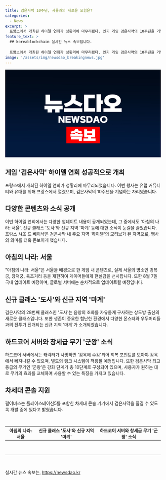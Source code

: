 ```yaml
---
title: 검은사막 10주년, 서울과의 새로운 모험은?
categories:
  - News
excerpt: >
  프랑스에서 개최된 하이델 연회가 성황리에 마무리됐다. 인기 게임 검은사막의 10주년을 기념하기 위한 행사로, 프랑스 샤또 드 베이냑은 게임 내 지역 하이델을 모티브로 삼아 행사가 열렸다. 이벤트는 유튜브와 네이버 치지직 등을 통해 중계되었고, 아침의 나라: 서울과 신규 클래스 도사 등의 업데이트 내용이 공개되었다. 또한 차세대 콘솔 버전 지원과 함께, 새로운 창세급 무기 군왕에 대한 소식도 전해졌다.
feature_text: >
  ## koreablockchain 실시간 뉴스 속보입니다.

  프랑스에서 개최된 하이델 연회가 성황리에 마무리됐다. 인기 게임 검은사막의 10주년을 기념하기 위한 행사로, 프랑스 샤또 드 베이냑은 게임 내 지역 하이델을 모티브로 삼아 행사가 열렸다. 이벤트는 유튜브와 네이버 치지직 등을 통해 중계되었고, 아침의 나라: 서울과 신규 클래스 도사 등의 업데이트 내용이 공개되었다. 또한 차세대 콘솔 버전 지원과 함께, 새로운 창세급 무기 군왕에 대한 소식도 전해졌다.
image: '/assets/img/newsdao_breakingnews.jpg'
---
```


<p><img src="/assets/img/newsdao_breakingnews.jpg" alt="koreablockchain 속보" /></p>

<h2 data-ke-size="size26">게임 '검은사막' 하이델 연회 성공적으로 개최</h2>

<p data-ke-size="size16">프랑스에서 개최된 하이델 연회가 성황리에 마무리되었습니다. 이번 행사는 유럽 커뮤니티와 유대를 위해 프랑스에서 열렸으며, 검은사막의 10주년을 기념하는 자리였습니다.</p>

<h2 data-ke-size="size26">다양한 콘텐츠와 소식 공개</h2>

<p data-ke-size="size16">이번 하이델 연회에서는 다양한 업데이트 내용이 공개되었는데, 그 중에서도 '아침의 나라: 서울', 신규 클래스 '도사'와 신규 지역 '마계' 등에 대한 소식이 눈길을 끌었습니다. 프랑스 샤또 드 베이냑은 검은사막 내 주요 지역 '하이델'의 모티브가 된 지역으로, 행사의 의미를 더욱 돋보이게 했습니다.</p>

<h2 data-ke-size="size26">아침의 나라: 서울</h2>

<p data-ke-size="size16">"아침의 나라: 서울"은 서울을 배경으로 한 게임 내 콘텐츠로, 실제 서울의 명소인 경복궁, 창덕궁, 육조거리 등을 재현하여 게이머들에게 현실감을 선사합니다. 또한 8월 7일 국내 업데이트 예정이며, 글로벌 서버에는 순차적으로 업데이트될 예정입니다.</p>

<h2 data-ke-size="size26">신규 클래스 '도사'와 신규 지역 '마계'</h2>

<p data-ke-size="size16">검은사막의 28번째 클래스인 '도사'는 음양의 조화를 자유롭게 구사하는 상도방 출신의 새로운 클래스입니다. 또한 생존이 중요한 험난한 환경에서 다양한 몬스터와 우두머리들과의 전투가 전개되는 신규 지역 '마계'가 소개되었습니다.</p>

<h2 data-ke-size="size26">하드코어 서버와 창세급 무기 '군왕' 소식</h2>

<p data-ke-size="size16">하드코어 서버에서는 캐릭터가 사망하면 '감옥에 수감'되어 회복 포인트를 모아야 감옥에서 빠져나갈 수 있으며, 별도의 랭크 시스템이 적용될 예정입니다. 또한 검은사막 최고 등급의 무기인 '군왕'은 강화 단계가 총 10단계로 구성되어 있으며, 사용자가 원하는 대로 무기의 효과를 교체하여 사용할 수 있는 특징을 가지고 있습니다.</p>

<h2 data-ke-size="size26">차세대 콘솔 지원</h2>

<p data-ke-size="size16">펄어비스는 플레이스테이션5를 포함한 차세대 콘솔 기기에서 검은사막을 즐길 수 있도록 개발 중에 있다고 밝혔습니다.</p>

<p data-ke-size="size16">&nbsp;</p>

<table>
    <tbody>
        <tr>
            <td style="text-align: center; height: 17px;"><b>아침의 나라: 서울</b></td>
            <td style="text-align: center; height: 17px;"><b>신규 클래스 '도사'와 신규 지역 '마계'</b></td>
            <td style="text-align: center; height: 17px;"><b>하드코어 서버와 창세급 무기 '군왕' 소식</b></td>
        </tr>
    </tbody>
</table>

<p data-ke-size="size16">&nbsp;</p>

<hr>

<p data-ke-size="size16">&nbsp;</p>
실시간 뉴스 속보는, <a href="https://newsdao.kr" rel="dofollow">https://newsdao.kr</a>


